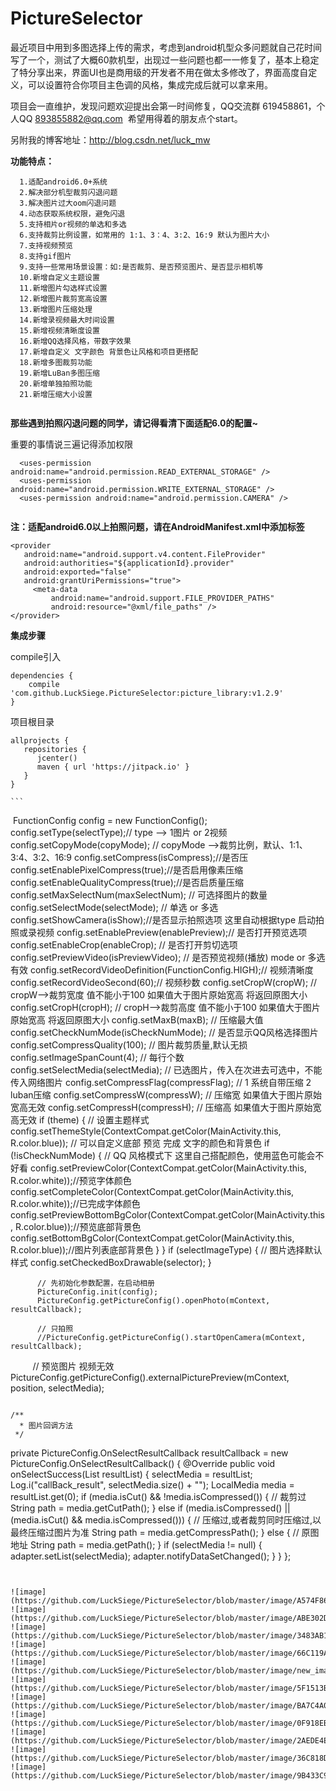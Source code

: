 # PictureSelector  
   最近项目中用到多图选择上传的需求，考虑到android机型众多问题就自己花时间写了一个，测试了大概60款机型，出现过一些问题也都一一修复了，基本上稳定了特分享出来，界面UI也是商用级的开发者不用在做太多修改了，界面高度自定义，可以设置符合你项目主色调的风格，集成完成后就可以拿来用。
  
  项目会一直维护，发现问题欢迎提出会第一时间修复，QQ交流群 619458861，个人QQ 893855882@qq.com  希望用得着的朋友点个start。 
   
  另附我的博客地址：http://blog.csdn.net/luck_mw

******功能特点：******  
```
  1.适配android6.0+系统
  2.解决部分机型裁剪闪退问题
  3.解决图片过大oom闪退问题
  4.动态获取系统权限，避免闪退
  5.支持相片or视频的单选和多选
  6.支持裁剪比例设置，如常用的 1:1、3：4、3:2、16:9 默认为图片大小
  7.支持视频预览
  8.支持gif图片
  9.支持一些常用场景设置：如:是否裁剪、是否预览图片、是否显示相机等
  10.新增自定义主题设置
  11.新增图片勾选样式设置
  12.新增图片裁剪宽高设置
  13.新增图片压缩处理
  14.新增录视频最大时间设置
  15.新增视频清晰度设置
  16.新增QQ选择风格，带数字效果
  17.新增自定义 文字颜色 背景色让风格和项目更搭配
  18.新增多图裁剪功能
  19.新增LuBan多图压缩
  20.新增单独拍照功能
  21.新增压缩大小设置
    
```

******那些遇到拍照闪退问题的同学，请记得看清下面适配6.0的配置~******

重要的事情说三遍记得添加权限

```
  <uses-permission android:name="android.permission.READ_EXTERNAL_STORAGE" />
  <uses-permission android:name="android.permission.WRITE_EXTERNAL_STORAGE" />
  <uses-permission android:name="android.permission.CAMERA" />
    
```

******注：适配android6.0以上拍照问题，请在AndroidManifest.xml中添加标签******

```
<provider
   android:name="android.support.v4.content.FileProvider"
   android:authorities="${applicationId}.provider"
   android:exported="false"
   android:grantUriPermissions="true">
     <meta-data
         android:name="android.support.FILE_PROVIDER_PATHS"
         android:resource="@xml/file_paths" />
</provider>

```

******集成步骤******

compile引入

```
dependencies {
    compile 'com.github.LuckSiege.PictureSelector:picture_library:v1.2.9'
}

```
项目根目录  

```
allprojects {
   repositories {
      jcenter()
      maven { url 'https://jitpack.io' }
   }
}

```         

``` 
  FunctionConfig config = new FunctionConfig();
  config.setType(selectType);// type --> 1图片 or 2视频
  config.setCopyMode(copyMode); // copyMode -->裁剪比例，默认、1:1、3:4、3:2、16:9
  config.setCompress(isCompress);//是否压
  config.setEnablePixelCompress(true);//是否启用像素压缩
  config.setEnableQualityCompress(true);//是否启质量压缩
  config.setMaxSelectNum(maxSelectNum); // 可选择图片的数量
  config.setSelectMode(selectMode); // 单选 or 多选
  config.setShowCamera(isShow);//是否显示拍照选项 这里自动根据type 启动拍照或录视频
  config.setEnablePreview(enablePreview);// 是否打开预览选项
  config.setEnableCrop(enableCrop); // 是否打开剪切选项
  config.setPreviewVideo(isPreviewVideo); // 是否预览视频(播放) mode or 多选有效
  config.setRecordVideoDefinition(FunctionConfig.HIGH);// 视频清晰度
  config.setRecordVideoSecond(60);// 视频秒数
  config.setCropW(cropW); // cropW-->裁剪宽度 值不能小于100  如果值大于图片原始宽高 将返回原图大小
  config.setCropH(cropH); // cropH-->裁剪高度 值不能小于100 如果值大于图片原始宽高 将返回原图大小
  config.setMaxB(maxB); // 压缩最大值
  config.setCheckNumMode(isCheckNumMode); // 是否显示QQ风格选择图片
  config.setCompressQuality(100);  // 图片裁剪质量,默认无损
  config.setImageSpanCount(4); // 每行个数
  config.setSelectMedia(selectMedia); // 已选图片，传入在次进去可选中，不能传入网络图片
  config.setCompressFlag(compressFlag);  // 1 系统自带压缩 2 luban压缩
  config.setCompressW(compressW); // 压缩宽 如果值大于图片原始宽高无效
  config.setCompressH(compressH); // 压缩高 如果值大于图片原始宽高无效
  if (theme) {
      // 设置主题样式
      config.setThemeStyle(ContextCompat.getColor(MainActivity.this, R.color.blue));
      // 可以自定义底部 预览 完成 文字的颜色和背景色
      if (!isCheckNumMode) {
      // QQ 风格模式下 这里自己搭配颜色，使用蓝色可能会不好看
      config.setPreviewColor(ContextCompat.getColor(MainActivity.this, R.color.white));//预览字体颜色
      config.setCompleteColor(ContextCompat.getColor(MainActivity.this, R.color.white));//已完成字体颜色
      config.setPreviewBottomBgColor(ContextCompat.getColor(MainActivity.this, R.color.blue));//预览底部背景色
      config.setBottomBgColor(ContextCompat.getColor(MainActivity.this, R.color.blue));//图片列表底部背景色
           }
       }
       if (selectImageType) {
          // 图片选择默认样式
           config.setCheckedBoxDrawable(selector);
          }

          // 先初始化参数配置，在启动相册
          PictureConfig.init(config);
          PictureConfig.getPictureConfig().openPhoto(mContext, resultCallback);

          // 只拍照
          //PictureConfig.getPictureConfig().startOpenCamera(mContext, resultCallback);
                    
          // 预览图片 视频无效
         PictureConfig.getPictureConfig().externalPicturePreview(mContext, position, selectMedia);
``` 

/**
  * 图片回调方法
 */

```
  private PictureConfig.OnSelectResultCallback resultCallback = new PictureConfig.OnSelectResultCallback() {
        @Override
        public void onSelectSuccess(List<LocalMedia> resultList) {
            selectMedia = resultList;
            Log.i("callBack_result", selectMedia.size() + "");
            LocalMedia media = resultList.get(0);
            if (media.isCut() && !media.isCompressed()) {
                // 裁剪过
                String path = media.getCutPath();
            } else if (media.isCompressed() || (media.isCut() && media.isCompressed())) {
                // 压缩过,或者裁剪同时压缩过,以最终压缩过图片为准
                String path = media.getCompressPath();
            } else {
                // 原图地址
                String path = media.getPath();
            }
            if (selectMedia != null) {
                adapter.setList(selectMedia);
                adapter.notifyDataSetChanged();
            }
        }
    };
    
```

  
![image](https://github.com/LuckSiege/PictureSelector/blob/master/image/A574F86A9A9F42A77D03B0ACC9E761C9.jpg)
![image](https://github.com/LuckSiege/PictureSelector/blob/master/image/ABE302D298BD56DEC871F4464E64646F.jpg)
![image](https://github.com/LuckSiege/PictureSelector/blob/master/image/3483AB11C78AF4C6DCC408504768A138.jpg)
![image](https://github.com/LuckSiege/PictureSelector/blob/master/image/66C119A6BD918EAF9418324836C34BA6.jpg)
![image](https://github.com/LuckSiege/PictureSelector/blob/master/image/new_image.jpg)
![image](https://github.com/LuckSiege/PictureSelector/blob/master/image/5F1513BFD9490AF153E3E30840964FB1.jpg)
![image](https://github.com/LuckSiege/PictureSelector/blob/master/image/BA7C4A038613182020DA9CE0152DA5D4.jpg)
![image](https://github.com/LuckSiege/PictureSelector/blob/master/image/0F918EB15954836F59A95A3F7E0D2012.jpg)
![image](https://github.com/LuckSiege/PictureSelector/blob/master/image/2AEDE4E52CC095F5896E066C59DDDF85.jpg)
![image](https://github.com/LuckSiege/PictureSelector/blob/master/image/36C818DEDF2A5AA745CD699FBBF67E7F.jpg)
![image](https://github.com/LuckSiege/PictureSelector/blob/master/image/9B433C9C47C3FCA7BC42D6E3B6F27698.jpg)
